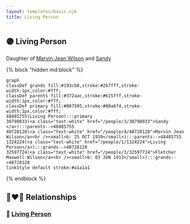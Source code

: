 ```yaml
---
layout: templates/basic.njk
title: Living Person
---
```

## 🟣 Living Person

Daughter of [Marvin Jean Wilson](/people/4/40728128) and [Sandy ](/people/3/30798033)

{% block "hidden md:block" %}
```mermaid
graph
classDef grands fill:#193cb8,stroke:#2b7fff,stroke-width:1px,color:#fff;
classDef parents fill:#372aac,stroke:#615fff,stroke-width:1px,color:#fff;
classDef primary fill:#007595,stroke:#00a6f4,stroke-width:1px,color:#fff;
48485755(Living Person):::primary
30798033(<a class="text-white" href="/people/3/30798033">Sandy </a>):::parents-->48485755
40728128(<a class="text-white" href="/people/4/40728128">Marvin Jean Wilson</a><br /><small>b: 25 OCT 1939</small>):::parents-->48485755
1324224(<a class="text-white" href="/people/1/1324224">Living Person</a>):::grands-->40728128
32597724(<a class="text-white" href="/people/3/32597724">Fletcher Maxwell Wilson</a><br /><small>b: 03 JUN 1913</small>):::grands-->40728128
linkStyle default stroke:#a1a1a1
```
{% endblock %}

## 👩‍❤️‍👨 Relationships

### 🔵 [Living Person](/people/5/57317878)
